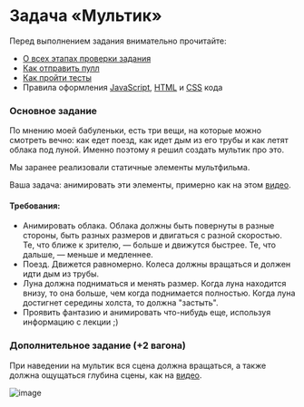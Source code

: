 # Задача «Мультик»

Перед выполнением задания внимательно прочитайте:

- [О всех этапах проверки задания](https://github.com/urfu-2018/guides/blob/master/workflow/overall.md)
- [Как отправить пулл](https://github.com/urfu-2018/guides/blob/master/workflow/pull.md)
- [Как пройти тесты](https://github.com/urfu-2018/guides/blob/master/workflow/test.md)
- Правила оформления [JavaScript](https://github.com/urfu-2018/guides/blob/master/codestyle/js.md), [HTML](https://github.com/urfu-2018/guides/blob/master/codestyle/html.md) и [CSS](https://github.com/urfu-2018/guides/blob/master/codestyle/css.md) кода

### Основное задание

По мнению моей бабуленьки, есть три вещи, на которые можно смотреть вечно: как едет поезд, как идет дым из его трубы и как летят облака под луной. Именно поэтому я решил создать мультик про это.

Мы заранее реализовали статичные элементы мультфильма.

Ваша задача: анимировать эти элементы, примерно как на этом [видео](https://yadi.sk/i/PjDnrWEoDO-54Q).

#### Требования:

* Анимировать облака. Облака должны быть повернуты в разные стороны, быть разных размеров и двигаться с разной скоростью. Те, что ближе к зрителю, — больше и движутся быстрее. Те, что дальше, — меньше и медленнее.
* Поезд. Движется равномерно. Колеса должны вращаться и должен идти дым из трубы.
* Луна должна подниматься и менять размер. Когда луна находится внизу, то она больше, чем когда поднимается полностью. Когда луна достигнет середины холста, то должна "застыть".
* Проявить фантазию и анимировать что-нибудь еще, используя информацию с лекции ;)

### Дополнительное задание (+2 вагона)

При наведении на мультик вся сцена должна вращаться, а также должна ощущаться глубина сцены, как на [видео](https://yadi.sk/i/yMVhJkEL_fVRWA).

![image](https://user-images.githubusercontent.com/8963033/48782178-63cd1380-ecff-11e8-9d65-0c2f3af231de.png)
